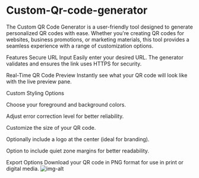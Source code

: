# Custom-Qr-code-generator
The Custom QR Code Generator is a user-friendly tool designed to generate personalized QR codes with ease. Whether you're creating QR codes for websites, business promotions, or marketing materials, this tool provides a seamless experience with a range of customization options.

Features
Secure URL Input
Easily enter your desired URL. The generator validates and ensures the link uses HTTPS for security.

Real-Time QR Code Preview
Instantly see what your QR code will look like with the live preview pane.

Custom Styling Options

Choose your foreground and background colors.

Adjust error correction level for better reliability.

Customize the size of your QR code.

Optionally include a logo at the center (ideal for branding).

Option to include quiet zone margins for better readability.

Export Options
Download your QR code in PNG format for use in print or digital media.
![img-alt]()
